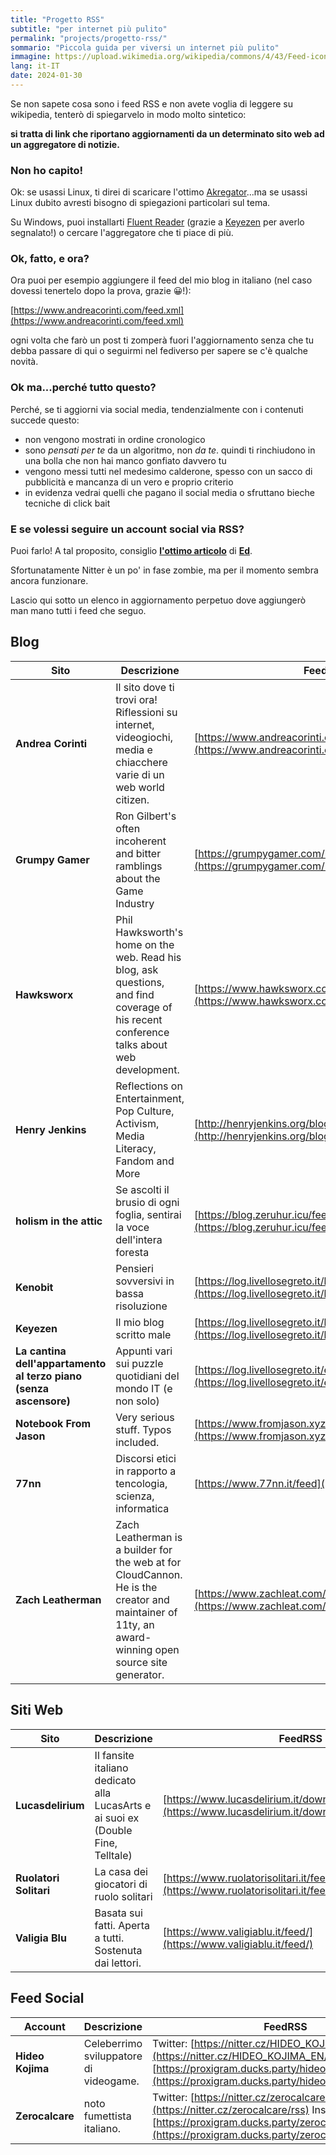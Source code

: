 ```yaml
---
title: "Progetto RSS"
subtitle: "per internet più pulito"
permalink: "projects/progetto-rss/"
sommario: "Piccola guida per viversi un internet più pulito"
immagine: https://upload.wikimedia.org/wikipedia/commons/4/43/Feed-icon.svg
lang: it-IT
date: 2024-01-30
---
```


Se non sapete cosa sono i feed RSS e non avete voglia di leggere su wikipedia, tenterò di spiegarvelo in modo molto sintetico:

**si tratta di link che riportano aggiornamenti da un determinato sito web ad un aggregatore di notizie.**

### Non ho capito!

Ok: se usassi Linux, ti direi di scaricare l'ottimo [Akregator](https://apps.kde.org/it/akregator/)...ma se usassi Linux dubito avresti bisogno di spiegazioni particolari sul tema.

Su Windows, puoi installarti [Fluent Reader](https://github.com/yang991178/fluent-reader) (grazie a [Keyezen](https://livellosegreto.it/@keyezen) per averlo segnalato!) o cercare l'aggregatore che ti piace di più.

### Ok, fatto, e ora?

Ora puoi per esempio aggiungere il feed del mio blog in italiano (nel caso dovessi tenertelo dopo la prova, grazie 😀!):

[https://www.andreacorinti.com/feed.xml](https://www.andreacorinti.com/feed.xml)

ogni volta che farò un post ti zomperà fuori l'aggiornamento senza che tu debba passare di qui o seguirmi nel fediverso per sapere se c'è qualche novità.

### Ok ma...perché tutto questo?

Perché, se ti aggiorni via social media, tendenzialmente con i contenuti succede questo: 

- non vengono mostrati in ordine cronologico
- sono _pensati per te_ da un algoritmo, non _da te_. quindi ti rinchiudono in una bolla che non hai manco gonfiato davvero tu
- vengono messi tutti nel medesimo calderone, spesso con un sacco di pubblicità e mancanza di un vero e proprio criterio
- in evidenza vedrai quelli che pagano il social media o sfruttano bieche tecniche di click bait

### E se volessi seguire un account social via RSS?

Puoi farlo! A tal proposito, consiglio [**l'ottimo articolo**](https://log.livellosegreto.it/edmael/feed-rss-torniamo-a-scegliere-i-nostri-contenuti) di [**Ed**](https://livellosegreto.it/@ed).

Sfortunatamente Nitter è un po' in fase zombie, ma per il momento sembra ancora funzionare.

Lascio qui sotto un elenco in aggiornamento perpetuo dove aggiungerò man mano tutti i feed che seguo.

## Blog

| Sito | Descrizione | FeedRSS |
|---|---|---|
| **Andrea Corinti** | Il sito dove ti trovi ora! Riflessioni su internet, videogiochi, media e chiacchere varie di un web world citizen. | [https://www.andreacorinti.com/feed.xml](https://www.andreacorinti.com/feed.xml)
| **Grumpy Gamer** | Ron Gilbert's often incoherent and bitter ramblings about the Game Industry | [https://grumpygamer.com/rss2.0](https://grumpygamer.com/rss2.0)
| **Hawksworx** | Phil Hawksworth's home on the web. Read his blog, ask questions, and find coverage of his recent conference talks about web development. | [https://www.hawksworx.com/feed.xml](https://www.hawksworx.com/feed.xml) |
| **Henry Jenkins** | Reflections on Entertainment, Pop Culture, Activism, Media Literacy, Fandom and More | [http://henryjenkins.org/blog?format=rss](http://henryjenkins.org/blog?format=rss) |
| **holism in the attic** | Se ascolti il brusio di ogni foglia, sentirai la voce dell'intera foresta | [https://blog.zeruhur.icu/feed/](https://blog.zeruhur.icu/feed/) |
| **Kenobit** | Pensieri sovversivi in bassa risoluzione | [https://log.livellosegreto.it/kenobit/feed/](https://log.livellosegreto.it/kenobit/feed/) |
| **Keyezen** | Il mio blog scritto male | [https://log.livellosegreto.it/keyezen/feed/](https://log.livellosegreto.it/keyezen/feed/) |
| **La cantina dell'appartamento al terzo piano (senza ascensore)** | Appunti vari sui puzzle quotidiani del mondo IT (e non solo) | [https://log.livellosegreto.it/edmael/feed/](https://log.livellosegreto.it/edmael/feed/) |
| **Notebook From Jason** | Very serious stuff. Typos included. | [https://www.fromjason.xyz/p/notebook/feed/feed.xml](https://www.fromjason.xyz/p/notebook/feed/feed.xml) |
| **77nn** | Discorsi etici in rapporto a tencologia, scienza, informatica | [https://www.77nn.it/feed](https://www.77nn.it/feed) |
| **Zach Leatherman** | Zach Leatherman is a builder for the web at for CloudCannon. He is the creator and maintainer of 11ty, an award-winning open source site generator. | [https://www.zachleat.com/web/feed/](https://www.zachleat.com/web/feed/) |

## Siti Web

| Sito | Descrizione | FeedRSS |
|---|---|---|
| **Lucasdelirium** | Il fansite italiano dedicato alla LucasArts e ai suoi ex (Double Fine, Telltale) | [https://www.lucasdelirium.it/download/lucasdelirium.xml](https://www.lucasdelirium.it/download/lucasdelirium.xml) 
| **Ruolatori Solitari** |La casa dei giocatori di ruolo solitari | [https://www.ruolatorisolitari.it/feed/](https://www.ruolatorisolitari.it/feed/)
| **Valigia Blu** | Basata sui fatti. Aperta a tutti. Sostenuta dai lettori.| [https://www.valigiablu.it/feed/](https://www.valigiablu.it/feed/)

## Feed Social

| Account | Descrizione | FeedRSS |
|---|---|---|
| **Hideo Kojima** | Celeberrimo sviluppatore di videogame. | Twitter: [https://nitter.cz/HIDEO_KOJIMA_EN/rss](https://nitter.cz/HIDEO_KOJIMA_EN/rss) Instagram: [https://proxigram.ducks.party/hideo_kojima/stories/rss](https://proxigram.ducks.party/hideo_kojima/stories/rss)
| **Zerocalcare** | noto fumettista italiano. | Twitter: [https://nitter.cz/zerocalcare/rss](https://nitter.cz/zerocalcare/rss) Instagram: [https://proxigram.ducks.party/zerocalcare/stories/rss](https://proxigram.ducks.party/zerocalcare/stories/rss)